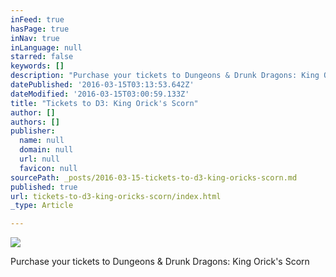 ```yaml
---
inFeed: true
hasPage: true
inNav: true
inLanguage: null
starred: false
keywords: []
description: "Purchase your tickets to Dungeons & Drunk Dragons: King Orick's Scorn\_"
datePublished: '2016-03-15T03:13:53.642Z'
dateModified: '2016-03-15T03:00:59.133Z'
title: "Tickets to D3: King Orick's Scorn"
author: []
authors: []
publisher:
  name: null
  domain: null
  url: null
  favicon: null
sourcePath: _posts/2016-03-15-tickets-to-d3-king-oricks-scorn.md
published: true
url: tickets-to-d3-king-oricks-scorn/index.html
_type: Article

---
```

![](https://the-grid-user-content.s3-us-west-2.amazonaws.com/80ad20dc-23f0-4352-9b5b-be60e69af7df.jpg)

Purchase your tickets to Dungeons & Drunk Dragons: King Orick's Scorn
